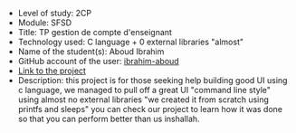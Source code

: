 - Level of study: 2CP
- Module: SFSD
- Title: TP gestion de compte d'enseignant
- Technology used: C language + 0 external libraries "almost"
- Name of the student(s): Aboud Ibrahim
- GitHub account of the user: [ibrahim-aboud](https://github.com/ibrahim-aboud)
- [Link to the project](https://github.com/ibrahim-aboud/TP2_ABOUD_MEDJADJ_SFSD)
- Description: this project is for those seeking help building good UI using c language, we managed to pull off a great UI "command line style" using almost no external libraries "we created it from scratch using printfs and sleeps" you can check our project to learn how it was done so that you can perform better than us inshallah.